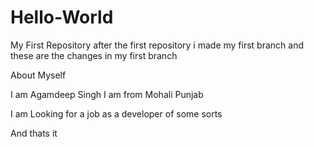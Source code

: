 # Hello-World
My First Repository
after the first repository i made my first branch and these are the changes in my first branch

About Myself
 
 I am Agamdeep Singh I am from Mohali Punjab
 
 I am Looking for a job as a developer of some sorts
 
 
 And thats it
